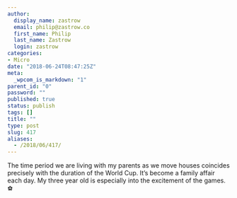 ```yaml
---
author:
  display_name: zastrow
  email: philip@zastrow.co
  first_name: Philip
  last_name: Zastrow
  login: zastrow
categories:
- Micro
date: "2018-06-24T08:47:25Z"
meta:
  _wpcom_is_markdown: "1"
parent_id: "0"
password: ""
published: true
status: publish
tags: []
title: ""
type: post
slug: 417
aliases:
  - /2018/06/417/
---
```

<p>The time period we are living with my parents as we move houses coincides precisely with the duration of the World Cup. It’s become a family affair each day. My three year old is especially into the excitement of the games. ⚽️</p>
